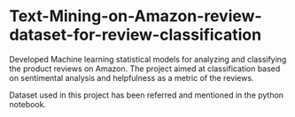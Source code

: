 # Text-Mining-on-Amazon-review-dataset-for-review-classification
Developed Machine learning statistical models for analyzing and classifying the product reviews on Amazon. 
The project aimed at classification based on sentimental analysis and helpfulness as a metric of the reviews.

Dataset used in this project has been referred and mentioned in the python notebook.


